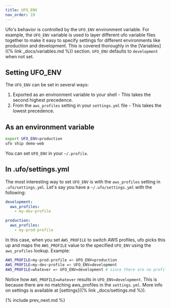 ```yaml
---
title: UFO_ENV
nav_order: 19
---
```


Ufo's behavior is controlled by the `UFO_ENV` environment variable.  For example, the `UFO_ENV` variable is used to layer different ufo variable files together to make it easy to specify settings for different environments like production and development.  This is covered thoroughly in the [Variables]({% link _docs/variables.md %}) section.  `UFO_ENV` defaults to `development` when not set.

## Setting UFO_ENV

The `UFO_ENV` can be set in several ways:

1. Exported as an environment variable to your shell - This takes the second highest precedence.
2. From the `aws_profiles` setting in your `settings.yml` file - This takes the lowest precedence.

## As an environment variable

```sh
export UFO_ENV=production
ufo ship demo-web
```

You can set `UFO_ENV` in your `~/.profile`.

## In .ufo/settings.yml

The most interesting way to set `UFO_ENV` is with the `aws_profiles` setting in `.ufo/settings.yml`.  Let's say you have a `~/.ufo/settings.yml` with the following:

```yaml
development:
  aws_profiles:
    - my-dev-profile

production:
  aws_profiles:
    - my-prod-profile
```

In this case, when you set `AWS_PROFILE` to switch AWS profiles, ufo picks this up and maps the `AWS_PROFILE` value to the specified `UFO_ENV` using the `aws_profiles` lookup.  Example:

```sh
AWS_PROFILE=my-prod-profile => UFO_ENV=production
AWS_PROFILE=my-dev-profile => UFO_ENV=development
AWS_PROFILE=whatever => UFO_ENV=development # since there are no profiles that match
```

Notice how `AWS_PROFILE=whatever` results in `UFO_ENV=development`.  This is because there are no matching aws_profiles in the `settings.yml`.  More info on settings is available at [settings]({% link _docs/settings.md %}).

{% include prev_next.md %}